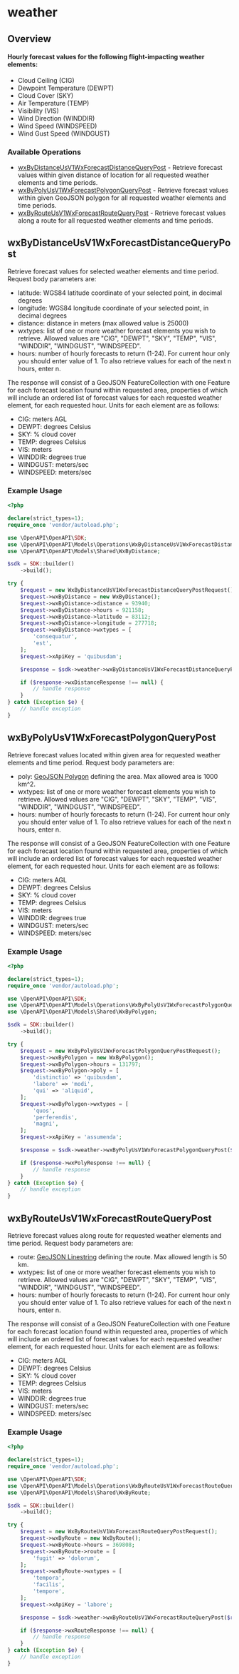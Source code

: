 # weather

## Overview

#### Hourly forecast values for the following flight-impacting weather elements:
* Cloud Ceiling (CIG)
* Dewpoint Temperature (DEWPT)
* Cloud Cover (SKY)
* Air Temperature (TEMP)
* Visibility (VIS)
* Wind Direction (WINDDIR)
* Wind Speed (WINDSPEED)
* Wind Gust Speed (WINDGUST)

### Available Operations

* [wxByDistanceUsV1WxForecastDistanceQueryPost](#wxbydistanceusv1wxforecastdistancequerypost) - Retrieve forecast values within given distance of location for all requested weather elements and time periods.
* [wxByPolyUsV1WxForecastPolygonQueryPost](#wxbypolyusv1wxforecastpolygonquerypost) - Retrieve forecast values within given GeoJSON polygon for all requested weather elements and time periods.
* [wxByRouteUsV1WxForecastRouteQueryPost](#wxbyrouteusv1wxforecastroutequerypost) - Retrieve forecast values along a route for all requested weather elements and time periods.

## wxByDistanceUsV1WxForecastDistanceQueryPost

Retrieve forecast values for selected weather elements and time period. Request body parameters are:
* latitude:  WGS84 latitude coordinate of your selected point, in decimal degrees
* longitude:  WGS84 longitude coordinate of your selected point, in decimal degrees
* distance:  distance in meters (max allowed value is 25000)
* wxtypes:  list of one or more weather forecast elements you wish to retrieve. Allowed values are "CIG", "DEWPT", "SKY", "TEMP", "VIS", "WINDDIR", "WINDGUST", "WINDSPEED".
* hours:  number of hourly forecasts to return (1-24). For current hour only you should enter value of 1. To also retrieve values for each of the next n hours, enter n.


The response will consist of a GeoJSON FeatureCollection with one Feature for each forecast location found within requested area,
properties of which will include an ordered list of forecast values for each requested weather element, for each requested hour. Units for each element are as follows:
* CIG: meters AGL
* DEWPT: degrees Celsius
* SKY: % cloud cover
* TEMP: degrees Celsius
* VIS: meters
* WINDDIR: degrees true
* WINDGUST: meters/sec
* WINDSPEED: meters/sec

### Example Usage

```php
<?php

declare(strict_types=1);
require_once 'vendor/autoload.php';

use \OpenAPI\OpenAPI\SDK;
use \OpenAPI\OpenAPI\Models\Operations\WxByDistanceUsV1WxForecastDistanceQueryPostRequest;
use \OpenAPI\OpenAPI\Models\Shared\WxByDistance;

$sdk = SDK::builder()
    ->build();

try {
    $request = new WxByDistanceUsV1WxForecastDistanceQueryPostRequest();
    $request->wxByDistance = new WxByDistance();
    $request->wxByDistance->distance = 93940;
    $request->wxByDistance->hours = 921158;
    $request->wxByDistance->latitude = 83112;
    $request->wxByDistance->longitude = 277718;
    $request->wxByDistance->wxtypes = [
        'consequatur',
        'est',
    ];
    $request->xApiKey = 'quibusdam';

    $response = $sdk->weather->wxByDistanceUsV1WxForecastDistanceQueryPost($request);

    if ($response->wxDistanceResponse !== null) {
        // handle response
    }
} catch (Exception $e) {
    // handle exception
}
```

## wxByPolyUsV1WxForecastPolygonQueryPost

Retrieve forecast values located within given area for requested weather elements and time period. Request body parameters are:
* poly:  [GeoJSON Polygon](https://www.rfc-editor.org/rfc/rfc7946.html#appendix-A) defining the area. Max allowed area is 1000 km^2.
* wxtypes:  list of one or more weather forecast elements you wish to retrieve. Allowed values are "CIG", "DEWPT", "SKY", "TEMP", "VIS", "WINDDIR", "WINDGUST", "WINDSPEED".
* hours:  number of hourly forecasts to return (1-24). For current hour only you should enter value of 1. To also retrieve values for each of the next n hours, enter n.


The response will consist of a GeoJSON FeatureCollection with one Feature for each forecast location found within requested area,
properties of which will include an ordered list of forecast values for each requested weather element, for each requested hour. Units for each element are as follows:
* CIG: meters AGL
* DEWPT: degrees Celsius
* SKY: % cloud cover
* TEMP: degrees Celsius
* VIS: meters
* WINDDIR: degrees true
* WINDGUST: meters/sec
* WINDSPEED: meters/sec

### Example Usage

```php
<?php

declare(strict_types=1);
require_once 'vendor/autoload.php';

use \OpenAPI\OpenAPI\SDK;
use \OpenAPI\OpenAPI\Models\Operations\WxByPolyUsV1WxForecastPolygonQueryPostRequest;
use \OpenAPI\OpenAPI\Models\Shared\WxByPolygon;

$sdk = SDK::builder()
    ->build();

try {
    $request = new WxByPolyUsV1WxForecastPolygonQueryPostRequest();
    $request->wxByPolygon = new WxByPolygon();
    $request->wxByPolygon->hours = 131797;
    $request->wxByPolygon->poly = [
        'distinctio' => 'quibusdam',
        'labore' => 'modi',
        'qui' => 'aliquid',
    ];
    $request->wxByPolygon->wxtypes = [
        'quos',
        'perferendis',
        'magni',
    ];
    $request->xApiKey = 'assumenda';

    $response = $sdk->weather->wxByPolyUsV1WxForecastPolygonQueryPost($request);

    if ($response->wxPolyResponse !== null) {
        // handle response
    }
} catch (Exception $e) {
    // handle exception
}
```

## wxByRouteUsV1WxForecastRouteQueryPost

Retrieve forecast values along route for requested weather elements and time period. Request body parameters are:
* route:  [GeoJSON Linestring](https://www.rfc-editor.org/rfc/rfc7946.html#appendix-A) defining the route. Max allowed length is 50 km.
* wxtypes:  list of one or more weather forecast elements you wish to retrieve. Allowed values are "CIG", "DEWPT", "SKY", "TEMP", "VIS", "WINDDIR", "WINDGUST", "WINDSPEED".
* hours:  number of hourly forecasts to return (1-24). For current hour only you should enter value of 1. To also retrieve values for each of the next n hours, enter n.


The response will consist of a GeoJSON FeatureCollection with one Feature for each forecast location found within requested area,
properties of which will include an ordered list of forecast values for each requested weather element, for each requested hour. Units for each element are as follows:
* CIG: meters AGL
* DEWPT: degrees Celsius
* SKY: % cloud cover
* TEMP: degrees Celsius
* VIS: meters
* WINDDIR: degrees true
* WINDGUST: meters/sec
* WINDSPEED: meters/sec

### Example Usage

```php
<?php

declare(strict_types=1);
require_once 'vendor/autoload.php';

use \OpenAPI\OpenAPI\SDK;
use \OpenAPI\OpenAPI\Models\Operations\WxByRouteUsV1WxForecastRouteQueryPostRequest;
use \OpenAPI\OpenAPI\Models\Shared\WxByRoute;

$sdk = SDK::builder()
    ->build();

try {
    $request = new WxByRouteUsV1WxForecastRouteQueryPostRequest();
    $request->wxByRoute = new WxByRoute();
    $request->wxByRoute->hours = 369808;
    $request->wxByRoute->route = [
        'fugit' => 'dolorum',
    ];
    $request->wxByRoute->wxtypes = [
        'tempora',
        'facilis',
        'tempore',
    ];
    $request->xApiKey = 'labore';

    $response = $sdk->weather->wxByRouteUsV1WxForecastRouteQueryPost($request);

    if ($response->wxRouteResponse !== null) {
        // handle response
    }
} catch (Exception $e) {
    // handle exception
}
```
